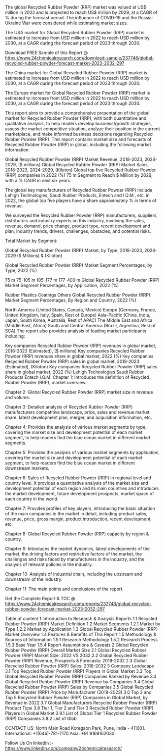 The global Recycled Rubber Powder (RRP) market was valued at US$ million in 2022 and is projected to reach US$ million by 2029, at a CAGR of % during the forecast period. The influence of COVID-19 and the Russia-Ukraine War were considered while estimating market sizes.

The USA market for Global Recycled Rubber Powder (RRP) market is estimated to increase from USD million in 2022 to reach USD million by 2030, at a CAGR during the forecast period of 2023 through 2030.

Download FREE Sample of this Report @ https://www.24chemicalresearch.com/download-sample/237748/global-recycled-rubber-powder-forecast-market-2023-2032-297

The China market for Global Recycled Rubber Powder (RRP) market is estimated to increase from USD million in 2022 to reach USD million by 2030, at a CAGR during the forecast period of 2023 through 2030.

The Europe market for Global Recycled Rubber Powder (RRP) market is estimated to increase from USD million in 2022 to reach USD million by 2030, at a CAGR during the forecast period of 2023 through 2030.

This report aims to provide a comprehensive presentation of the global market for Recycled Rubber Powder (RRP), with both quantitative and qualitative analysis, to help readers develop business/growth strategies, assess the market competitive situation, analyze their position in the current marketplace, and make informed business decisions regarding Recycled Rubber Powder (RRP). This report contains market size and forecasts of Recycled Rubber Powder (RRP) in global, including the following market information:

Global Recycled Rubber Powder (RRP) Market Revenue, 2018-2023, 2024-2029, ($ millions)
Global Recycled Rubber Powder (RRP) Market Sales, 2018-2023, 2024-2029, (Kiloton)
Global top five Recycled Rubber Powder (RRP) companies in 2022 (%)
75 m Segment to Reach $ Million by 2029, with a % CAGR in next six years.

The global key manufacturers of Recycled Rubber Powder (RRP) include Lehigh Technologies, Saudi Rubber Products, Entech and I.Q.M., etc. in 2022, the global top five players have a share approximately % in terms of revenue.

We surveyed the Recycled Rubber Powder (RRP) manufacturers, suppliers, distributors and industry experts on this industry, involving the sales, revenue, demand, price change, product type, recent development and plan, industry trends, drivers, challenges, obstacles, and potential risks.

Total Market by Segment:

Global Recycled Rubber Powder (RRP) Market, by Type, 2018-2023, 2024-2029 ($ Millions) & (Kiloton)

Global Recycled Rubber Powder (RRP) Market Segment Percentages, by Type, 2022 (%)

75 m
75-105 m
105-177 m
177-400 m
Global Recycled Rubber Powder (RRP) Market Segment Percentages, by Application, 2022 (%)

Rubber
Plastics
Coatings
Others
Global Recycled Rubber Powder (RRP) Market Segment Percentages, By Region and Country, 2022 (%)

North America (United States, Canada, Mexico)
Europe (Germany, France, United Kingdom, Italy, Spain, Rest of Europe)
Asia-Pacific (China, India, Japan, South Korea, Australia, Rest of APAC)
The Middle East and Africa (Middle East, Africa)
South and Central America (Brazil, Argentina, Rest of SCA)
The report also provides analysis of leading market participants including:

Key companies Recycled Rubber Powder (RRP) revenues in global market, 2018-2023 (Estimated), ($ millions)
Key companies Recycled Rubber Powder (RRP) revenues share in global market, 2022 (%)
Key companies Recycled Rubber Powder (RRP) sales in global market, 2018-2023 (Estimated), (Kiloton)
Key companies Recycled Rubber Powder (RRP) sales share in global market, 2022 (%)
Lehigh Technologies
Saudi Rubber Products
Entech
I.Q.M.
Chapter 1: Introduces the definition of Recycled Rubber Powder (RRP), market overview.

Chapter 2: Global Recycled Rubber Powder (RRP) market size in revenue and volume.

Chapter 3: Detailed analysis of Recycled Rubber Powder (RRP) manufacturers competitive landscape, price, sales and revenue market share, latest development plan, merger, and acquisition information, etc.

Chapter 4: Provides the analysis of various market segments by type, covering the market size and development potential of each market segment, to help readers find the blue ocean market in different market segments.

Chapter 5: Provides the analysis of various market segments by application, covering the market size and development potential of each market segment, to help readers find the blue ocean market in different downstream markets.

Chapter 6: Sales of Recycled Rubber Powder (RRP) in regional level and country level. It provides a quantitative analysis of the market size and development potential of each region and its main countries and introduces the market development, future development prospects, market space of each country in the world.

Chapter 7: Provides profiles of key players, introducing the basic situation of the main companies in the market in detail, including product sales, revenue, price, gross margin, product introduction, recent development, etc.

Chapter 8: Global Recycled Rubber Powder (RRP) capacity by region & country.

Chapter 9: Introduces the market dynamics, latest developments of the market, the driving factors and restrictive factors of the market, the challenges and risks faced by manufacturers in the industry, and the analysis of relevant policies in the industry.

Chapter 10: Analysis of industrial chain, including the upstream and downstream of the industry.

Chapter 11: The main points and conclusions of the report.

Get the Complete Report & TOC @ https://www.24chemicalresearch.com/reports/237748/global-recycled-rubber-powder-forecast-market-2023-2032-297

Table of content
1 Introduction to Research & Analysis Reports
1.1 Recycled Rubber Powder (RRP) Market Definition
1.2 Market Segments
1.2.1 Market by Type
1.2.2 Market by Application
1.3 Global Recycled Rubber Powder (RRP) Market Overview
1.4 Features & Benefits of This Report
1.5 Methodology & Sources of Information
1.5.1 Research Methodology
1.5.2 Research Process
1.5.3 Base Year
1.5.4 Report Assumptions & Caveats
2 Global Recycled Rubber Powder (RRP) Overall Market Size
2.1 Global Recycled Rubber Powder (RRP) Market Size: 2022 VS 2032
2.2 Global Recycled Rubber Powder (RRP) Revenue, Prospects & Forecasts: 2018-2032
2.3 Global Recycled Rubber Powder (RRP) Sales: 2018-2032
3 Company Landscape
3.1 Top Recycled Rubber Powder (RRP) Players in Global Market
3.2 Top Global Recycled Rubber Powder (RRP) Companies Ranked by Revenue
3.3 Global Recycled Rubber Powder (RRP) Revenue by Companies
3.4 Global Recycled Rubber Powder (RRP) Sales by Companies
3.5 Global Recycled Rubber Powder (RRP) Price by Manufacturer (2018-2023)
3.6 Top 3 and Top 5 Recycled Rubber Powder (RRP) Companies in Global Market, by Revenue in 2022
3.7 Global Manufacturers Recycled Rubber Powder (RRP) Product Type
3.8 Tier 1, Tier 2 and Tier 3 Recycled Rubber Powder (RRP) Players in Global Market
3.8.1 List of Global Tier 1 Recycled Rubber Powder (RRP) Companies
3.8.2 List of Glob

CONTACT US:
North Main Road Koregaon Park, Pune, India - 411001.
International: +1(646)-781-7170
Asia: +91 9169162030

Follow Us On linkedin :- https://www.linkedin.com/company/24chemicalresearch/
